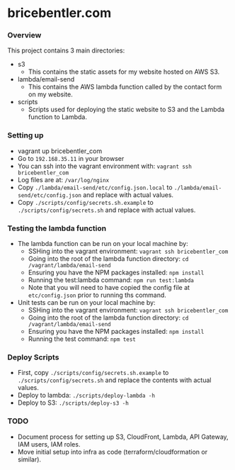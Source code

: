 # bricebentler.com

### Overview

This project contains 3 main directories:

* s3
    * This contains the static assets for my website hosted on AWS S3.
* lambda/email-send
    * This contains the AWS lambda function called by the contact form on my website.
* scripts
    * Scripts used for deploying the static website to S3 and the Lambda function to Lambda.

### Setting up

* vagrant up bricebentler_com
* Go to `192.168.35.11` in your browser
* You can ssh into the vagrant environment with: `vagrant ssh bricebentler_com`
* Log files are at: `/var/log/nginx`
* Copy `./lambda/email-send/etc/config.json.local` to `./lambda/email-send/etc/config.json` and replace with actual values.
* Copy `./scripts/config/secrets.sh.example` to `./scripts/config/secrets.sh` and replace with actual values.

### Testing the lambda function

* The lambda function can be run on your local machine by:
    * SSHing into the vagrant environment: `vagrant ssh bricebentler_com`
    * Going into the root of the lambda function directory: `cd /vagrant/lambda/email-send`
    * Ensuring you have the NPM packages installed: `npm install`
    * Running the test:lambda command: `npm run test:lambda`
    * Note that you will need to have copied the config file at `etc/config.json` prior to running ths command.
* Unit tests can be run on your local machine by:
    * SSHing into the vagrant environment: `vagrant ssh bricebentler_com`
    * Going into the root of the lambda function directory: `cd /vagrant/lambda/email-send`
    * Ensuring you have the NPM packages installed: `npm install`
    * Running the test command: `npm test`

### Deploy Scripts

* First, copy `./scripts/config/secrets.sh.example` to `./scripts/config/secrets.sh` and replace the contents with actual values.
* Deploy to lambda: `./scripts/deploy-lambda -h`
* Deploy to S3: `./scripts/deploy-s3 -h`

### TODO

* Document process for setting up S3, CloudFront, Lambda, API Gateway, IAM users, IAM roles.
* Move initial setup into infra as code (terraform/cloudformation or similar).
